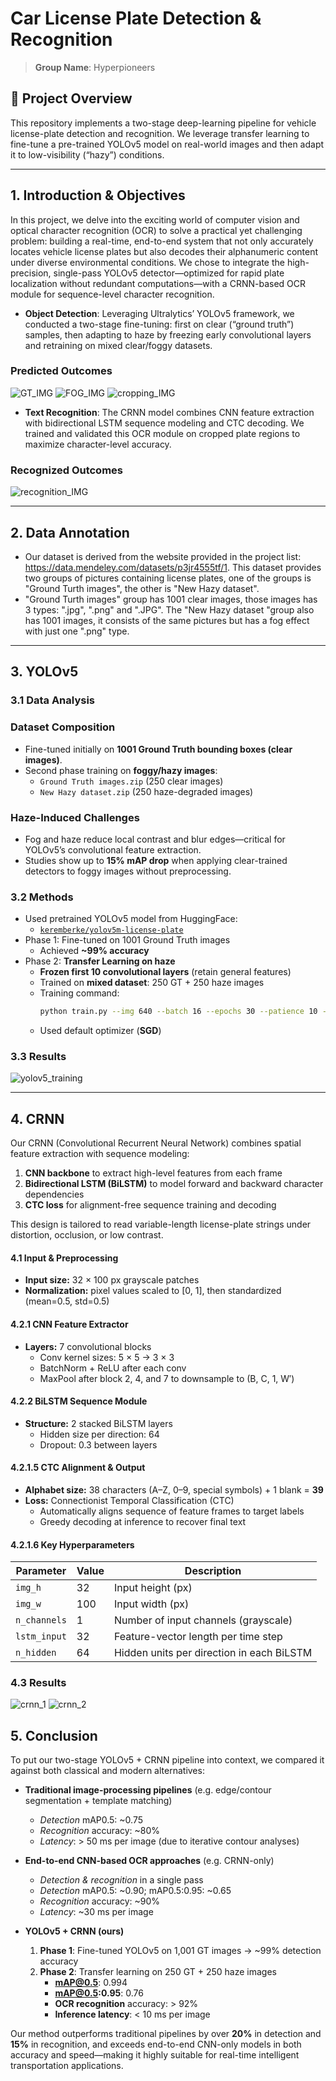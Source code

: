 # Car License Plate Detection & Recognition

> **Group Name**: Hyperpioneers  

## 📖 Project Overview

This repository implements a two-stage deep-learning pipeline for vehicle license-plate detection and recognition. We leverage transfer learning to fine-tune a pre-trained YOLOv5 model on real-world images and then adapt it to low-visibility (“hazy”) conditions.

---

## 1. Introduction & Objectives

In this project, we delve into the exciting world of computer vision and optical character recognition (OCR) to solve a practical yet challenging problem: building a real-time, end-to-end system that not only accurately locates vehicle license plates but also decodes their alphanumeric content under diverse environmental conditions. We chose to integrate the high-precision, single-pass YOLOv5 detector—optimized for rapid plate localization without redundant computations—with a CRNN-based OCR module for sequence-level character recognition.

- **Object Detection**:
Leveraging Ultralytics’ YOLOv5 framework, we conducted a two-stage fine-tuning: first on clear (“ground truth”) samples, then adapting to haze by freezing early convolutional layers and retraining on mixed clear/foggy datasets.

### Predicted Outcomes
![GT_IMG](sample_img/val_batch1_pred.jpg)
![FOG_IMG](sample_img/val_batch2_pred.jpg)
![cropping_IMG](sample_img/detected1.png)

- **Text Recognition**:
The CRNN model combines CNN feature extraction with bidirectional LSTM sequence modeling and CTC decoding. We trained and validated this OCR module on cropped plate regions to maximize character-level accuracy.

### Recognized Outcomes
![recognition_IMG](sample_img/recognition1.png)

---

## 2. Data Annotation

- Our dataset is derived from the website provided in the project list: https://data.mendeley.com/datasets/p3jr4555tf/1. This dataset provides two groups of pictures containing license plates, one of the groups is "Ground Turth images", the other is "New Hazy dataset".
- "Ground Turth images" group has 1001 clear images, those images has 3 types: ".jpg", ".png" and ".JPG". The "New Hazy dataset "group also has 1001 images, it consists of the same pictures but has a fog effect with just one ".png" type.

---

## 3. YOLOv5

### 3.1 Data Analysis

### Dataset Composition
- Fine-tuned initially on **1001 Ground Truth bounding boxes (clear images)**.
- Second phase training on **foggy/hazy images**:
  - `Ground Truth images.zip` (250 clear images)
  - `New Hazy dataset.zip` (250 haze-degraded images)

### Haze-Induced Challenges
- Fog and haze reduce local contrast and blur edges—critical for YOLOv5’s convolutional feature extraction.
- Studies show up to **15% mAP drop** when applying clear-trained detectors to foggy images without preprocessing.

### 3.2 Methods

- Used pretrained YOLOv5 model from HuggingFace:
  - [`keremberke/yolov5m-license-plate`](https://huggingface.co/keremberke/yolov5m-license-plate)
- Phase 1: Fine-tuned on 1001 Ground Truth images
  - Achieved **~99% accuracy**
- Phase 2: **Transfer Learning on haze**
  - **Frozen first 10 convolutional layers** (retain general features)
  - Trained on **mixed dataset**: 250 GT + 250 haze images
  - Training command:
    ```bash
    python train.py --img 640 --batch 16 --epochs 30 --patience 10 --cache ram
    ```
  - Used default optimizer (**SGD**)

 ### 3.3 Results
![yolov5_training](sample_img/yolov5_train.png)

---

## 4. CRNN

Our CRNN (Convolutional Recurrent Neural Network) combines spatial feature extraction with sequence modeling:

1. **CNN backbone** to extract high-level features from each frame  
2. **Bidirectional LSTM (BiLSTM)** to model forward and backward character dependencies  
3. **CTC loss** for alignment-free sequence training and decoding  

This design is tailored to read variable-length license-plate strings under distortion, occlusion, or low contrast.


#### 4.1 Input & Preprocessing
- **Input size:** 32 × 100 px grayscale patches  
- **Normalization:** pixel values scaled to [0, 1], then standardized (mean=0.5, std=0.5)

#### 4.2.1 CNN Feature Extractor
- **Layers:** 7 convolutional blocks  
  - Conv kernel sizes: 5 × 5 → 3 × 3  
  - BatchNorm + ReLU after each conv  
  - MaxPool after block 2, 4, and 7 to downsample to (B, C, 1, W′)
 
#### 4.2.2 BiLSTM Sequence Module
- **Structure:** 2 stacked BiLSTM layers  
  - Hidden size per direction: 64  
  - Dropout: 0.3 between layers  

#### 4.2.1.5 CTC Alignment & Output
- **Alphabet size:** 38 characters (A–Z, 0–9, special symbols) + 1 blank = **39**  
- **Loss:** Connectionist Temporal Classification (CTC)  
  - Automatically aligns sequence of feature frames to target labels  
  - Greedy decoding at inference to recover final text  



#### 4.2.1.6 Key Hyperparameters

| Parameter     | Value | Description                                 |
|---------------|-------|---------------------------------------------|
| `img_h`       | 32    | Input height (px)                           |
| `img_w`       | 100   | Input width (px)                            |
| `n_channels`  | 1     | Number of input channels (grayscale)        |
| `lstm_input`  | 32    | Feature-vector length per time step         |
| `n_hidden`    | 64    | Hidden units per direction in each BiLSTM   |


 ### 4.3 Results
![crnn_1](sample_img/crnn_train_loss.png)
![crnn_2](sample_img/crnn_confusion_matrix.png)


## 5. Conclusion

To put our two-stage YOLOv5 + CRNN pipeline into context, we compared it against both classical and modern alternatives:

- **Traditional image-processing pipelines** (e.g. edge/contour segmentation + template matching)  
  - _Detection_ mAP0.5: ~0.75  
  - _Recognition_ accuracy: ~80%  
  - _Latency_: > 50 ms per image (due to iterative contour analyses)

- **End-to-end CNN-based OCR approaches** (e.g. CRNN-only)  
  - _Detection & recognition_ in a single pass  
  - _Detection_ mAP0.5: ~0.90; mAP0.5:0.95: ~0.65  
  - _Recognition_ accuracy: ~90%  
  - _Latency_: ~30 ms per image

- **YOLOv5 + CRNN (ours)**  
  1. **Phase 1**: Fine-tuned YOLOv5 on 1,001 GT images → ~99% detection accuracy  
  2. **Phase 2**: Transfer learning on 250 GT + 250 haze images  
     - **mAP@0.5**: 0.994  
     - **mAP@0.5:0.95**: 0.76  
     - **OCR recognition** accuracy: > 92%  
     - **Inference latency**: < 10 ms per image

Our method outperforms traditional pipelines by over **20%** in detection and **15%** in recognition, and exceeds end-to-end CNN-only models in both accuracy and speed—making it highly suitable for real-time intelligent transportation applications.  

